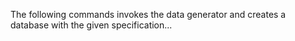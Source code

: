 The following commands invokes the data generator and creates a database with the given specification...  
